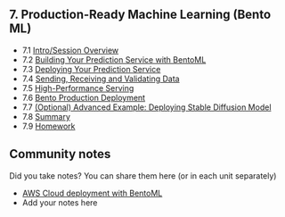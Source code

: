 ## 7. Production-Ready Machine Learning (Bento ML)

- 7.1 [Intro/Session Overview](01-intro.md)
- 7.2 [Building Your Prediction Service with BentoML](02-build-bento-service.md)
- 7.3 [Deploying Your Prediction Service](03-deploy-bento-service.md)
- 7.4 [Sending, Receiving and Validating Data](04-validation.md)
- 7.5 [High-Performance Serving](05-high-performance.md)
- 7.6 [Bento Production Deployment](06-production-deployment.md)
- 7.7 [(Optional) Advanced Example: Deploying Stable Diffusion Model](07-stable-diffusion.md)
- 7.8 [Summary](08-summary.md)
- 7.9 [Homework](homework.md)


## Community notes

Did you take notes? You can share them here (or in each unit separately)

* [AWS Cloud deployment with BentoML](https://github.com/dimzachar/mlzoomcamp/blob/master/Notes/cloud.md)
* Add your notes here